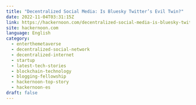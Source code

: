 ```yaml
---
title: "Decentralized Social Media: Is Bluesky Twitter’s Evil Twin?"
date: 2022-11-04T03:31:15Z
link: https://hackernoon.com/decentralized-social-media-is-bluesky-twitters-evil-twin?source=rss&utm_medium=RSS&utm_source=news.12bit.vn
site: hackernoon.com
language: English
category:
  - enterthemetaverse
  - decentralized-social-network
  - decentralized-internet
  - startup
  - latest-tech-stories
  - blockchain-technology
  - blogging-fellowship
  - hackernoon-top-story
  - hackernoon-es
draft: false
---
```

